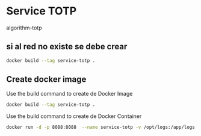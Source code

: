 # Service TOTP

algorithm-totp

## si al red no existe se debe crear
```bash
docker build --tag service-totp .
```


## Create docker image

Use the build command to create de Docker Image

```bash
docker build --tag service-totp .
```

Use the build command to create de Docker Container

```bash
docker run -d -p 8088:8088  --name service-totp -v /opt/logs:/app/logs --network siipne-network service-totp
```